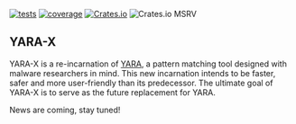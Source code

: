 [![tests](https://github.com/VirusTotal/yara-x/actions/workflows/tests.yaml/badge.svg)](https://github.com/VirusTotal/yara-x/actions/workflows/tests.yaml)
[![coverage](https://codecov.io/gh/VirusTotal/yara-x/branch/main/graph/badge.svg?token=dPsruCiDqN)](https://app.codecov.io/gh/VirusTotal/yara-x)
[![Crates.io](https://img.shields.io/crates/v/yara-x.svg)](https://crates.io/crates/yara-x)
![Crates.io MSRV](https://img.shields.io/crates/msrv/yara-x)

## YARA-X

YARA-X is a re-incarnation of [YARA](https://github.com/VirusTotal/yara), a
pattern matching tool designed with malware researchers in mind. This new
incarnation intends to be faster, safer and more user-friendly than its
predecessor. The ultimate goal of YARA-X is to serve as the future replacement
for YARA.

News are coming, stay tuned!